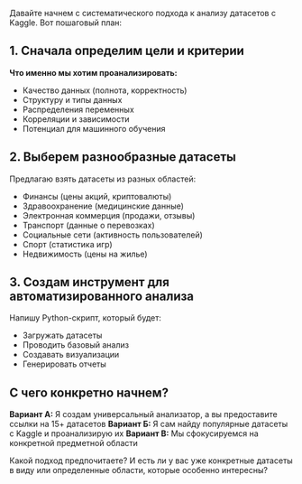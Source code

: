 Давайте начнем с систематического подхода к анализу датасетов с Kaggle. Вот пошаговый план:

## 1. Сначала определим цели и критерии

**Что именно мы хотим проанализировать:**
- Качество данных (полнота, корректность)
- Структуру и типы данных
- Распределения переменных
- Корреляции и зависимости
- Потенциал для машинного обучения

## 2. Выберем разнообразные датасеты

Предлагаю взять датасеты из разных областей:
- Финансы (цены акций, криптовалюты)
- Здравоохранение (медицинские данные)
- Электронная коммерция (продажи, отзывы)
- Транспорт (данные о перевозках)
- Социальные сети (активность пользователей)
- Спорт (статистика игр)
- Недвижимость (цены на жилье)

## 3. Создам инструмент для автоматизированного анализа

Напишу Python-скрипт, который будет:
- Загружать датасеты
- Проводить базовый анализ
- Создавать визуализации
- Генерировать отчеты

## С чего конкретно начнем?

**Вариант А:** Я создам универсальный анализатор, а вы предоставите ссылки на 15+ датасетов
**Вариант Б:** Я сам найду популярные датасеты с Kaggle и проанализирую их
**Вариант В:** Мы сфокусируемся на конкретной предметной области

Какой подход предпочитаете? И есть ли у вас уже конкретные датасеты в виду или определенные области, которые особенно интересны?